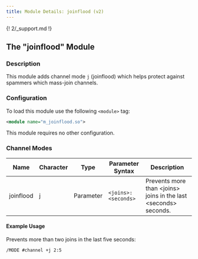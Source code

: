 ```yaml
---
title: Module Details: joinflood (v2)
---
```


{! 2/_support.md !}

## The "joinflood" Module

### Description

This module adds channel mode `j` (joinflood) which helps protect against spammers which mass-join channels.

### Configuration

To load this module use the following `<module>` tag:

```xml
<module name="m_joinflood.so">
```

This module requires no other configuration.

### Channel Modes

Name      | Character | Type      | Parameter Syntax    | Description
--------- | --------- | --------- | ------------------- | -----------
joinflood | j         | Parameter | `<joins>:<seconds>` | Prevents more than &lt;joins&gt; joins in the last &lt;seconds&gt; seconds.

#### Example Usage

Prevents more than two joins in the last five seconds:

```plaintext
/MODE #channel +j 2:5
```
